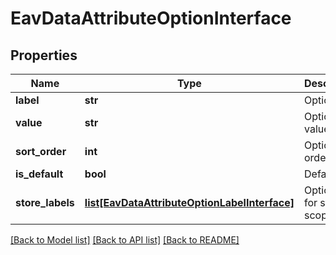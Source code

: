 # EavDataAttributeOptionInterface

## Properties
Name | Type | Description | Notes
------------ | ------------- | ------------- | -------------
**label** | **str** | Option label | 
**value** | **str** | Option value | 
**sort_order** | **int** | Option order | [optional] 
**is_default** | **bool** | Default | [optional] 
**store_labels** | [**list[EavDataAttributeOptionLabelInterface]**](EavDataAttributeOptionLabelInterface.md) | Option label for store scopes | [optional] 

[[Back to Model list]](../README.md#documentation-for-models) [[Back to API list]](../README.md#documentation-for-api-endpoints) [[Back to README]](../README.md)


